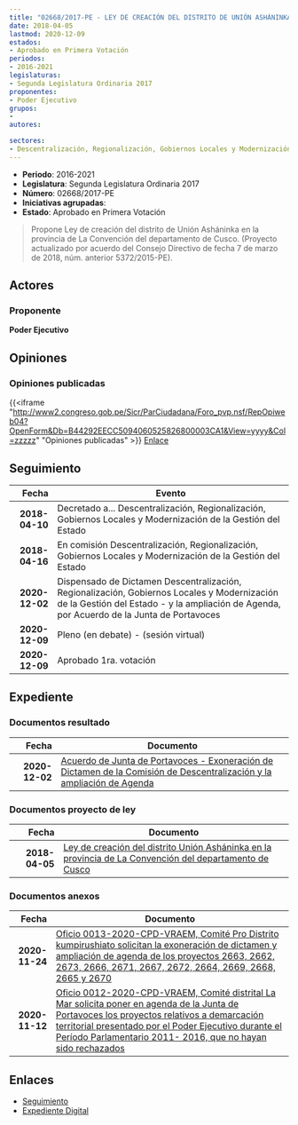 ```yaml
---
title: "02668/2017-PE - LEY DE CREACIÓN DEL DISTRITO DE UNIÓN ASHÁNINKA EN LA PROVINCIA DE LA CONVENCIÓN DEL DEPARTAMENTO DE CUSCO"
date: 2018-04-05
lastmod: 2020-12-09
estados:
- Aprobado en Primera Votación
periodos:
- 2016-2021
legislaturas:
- Segunda Legislatura Ordinaria 2017
proponentes:
- Poder Ejecutivo
grupos:
- 
autores:

sectores:
- Descentralización, Regionalización, Gobiernos Locales y Modernización de la Gestión del Estado
---
```

- **Periodo**: 2016-2021
- **Legislatura**: Segunda Legislatura Ordinaria 2017
- **Número**: 02668/2017-PE
- **Iniciativas agrupadas**: 
- **Estado**: Aprobado en Primera Votación

> Propone Ley de creación del distrito de Unión Asháninka en la provincia de La Convención del departamento de Cusco. (Proyecto actualizado por acuerdo del Consejo Directivo de fecha 7 de marzo de 2018, núm. anterior 5372/2015-PE).


## Actores

### Proponente

**Poder Ejecutivo**

## Opiniones

### Opiniones publicadas

{{<iframe "http://www2.congreso.gob.pe/Sicr/ParCiudadana/Foro_pvp.nsf/RepOpiweb04?OpenForm&Db=B44292EECC5094060525826800003CA1&View=yyyy&Col=zzzzz" "Opiniones publicadas" >}}
[Enlace](http://www2.congreso.gob.pe/Sicr/ParCiudadana/Foro_pvp.nsf/RepOpiweb04?OpenForm&Db=B44292EECC5094060525826800003CA1&View=yyyy&Col=zzzzz)


## Seguimiento

| Fecha | Evento |
|------:|--------|
| **2018-04-10** | Decretado a... Descentralización, Regionalización, Gobiernos Locales y Modernización de la Gestión del Estado |
| **2018-04-16** | En comisión Descentralización, Regionalización, Gobiernos Locales y Modernización de la Gestión del Estado |
| **2020-12-02** | Dispensado de Dictamen Descentralización, Regionalización, Gobiernos Locales y Modernización de la Gestión del Estado - y la ampliación de Agenda, por Acuerdo de la Junta de Portavoces |
| **2020-12-09** | Pleno (en debate) - (sesión virtual) |
| **2020-12-09** | Aprobado 1ra. votación |

## Expediente

### Documentos resultado

| Fecha | Documento |
|------:|-----------|
| **2020-12-02** | [Acuerdo de Junta de Portavoces - Exoneración de Dictamen de la Comisión de Descentralización y la ampliación de Agenda](https://leyes.congreso.gob.pe/Documentos/2016_2021/Acuerdos/Junta_Portavoces/AJP02668-20201202.pdf) |

### Documentos proyecto de ley

| Fecha | Documento |
|------:|-----------|
| **2018-04-05** | [Ley de creación del distrito Unión Asháninka en la provincia de La Convención del departamento de Cusco](http://www.leyes.congreso.gob.pe/Documentos/2016_2021/Proyectos_de_Ley_y_de_Resoluciones_Legislativas/PL0266820180405..pdf) |

### Documentos anexos

| Fecha | Documento |
|------:|-----------|
| **2020-11-24** | [Oficio 0013-2020-CPD-VRAEM, Comité Pro Distrito kumpirushiato solicitan la exoneración de dictamen y ampliación de agenda de los proyectos 2663, 2662, 2673, 2666, 2671, 2667, 2672, 2664, 2669, 2668, 2665 y 2670](http://www.leyes.congreso.gob.pe/Documentos/2016_2021/Oficios/Otras_Instituciones/OFICIO-0013-2020-CPD-VRAEM.pdf) |
| **2020-11-12** | [Oficio 0012-2020-CPD-VRAEM, Comité distrital La Mar solicita poner en agenda de la Junta de Portavoces los proyectos relativos a demarcación territorial presentado por el Poder Ejecutivo durante el Período Parlamentario 2011- 2016, que no hayan sido rechazados](http://www.leyes.congreso.gob.pe/Documentos/2016_2021/Oficios/Otras_Instituciones/OFICIO-0012-2020-CPD-VRAEM.pdf) |

## Enlaces

- [Seguimiento](http://www2.congreso.gob.pe/Sicr/TraDocEstProc/CLProLey2016.nsf/f7fff46988ca05b1052578e100829cc7/a57dd6c9163a37e70525826700055dce?OpenDocument)
- [Expediente Digital](http://www2.congreso.gob.pe/Sicr/TraDocEstProc/Expvirt_2011.nsf/visbusqptramdoc1621/02668?opendocument)

